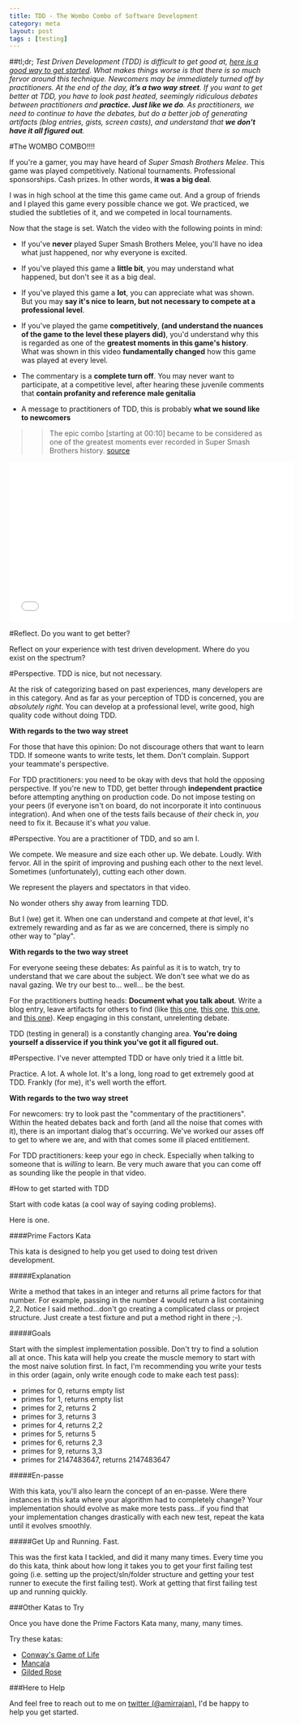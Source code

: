 ```yaml
---
title: TDD - The Wombo Combo of Software Development
category: meta
layout: post
tags : [testing]
---
```


##tl;dr;
_Test Driven Development (TDD) is difficult to get good at, [here is a good way to get started](#getstarted). What makes things worse is that there is so much fervor around this technique. Newcomers may be immediately turned off by practitioners. At the end of the day, **it’s a two way street**. If you want to get better at TDD, you have to look past heated, seemingly ridiculous debates between practitioners and **practice. Just like we do**. As practitioners, we need to continue to have the debates, but do a better job of generating artifacts (blog entries, gists, screen casts), and understand that **we don't have it all figured out**._

#The WOMBO COMBO!!!!

If you're a gamer, you may have heard of _Super Smash Brothers Melee_. This game was played competitively. National tournaments. Professional sponsorships. Cash prizes. In other words, **it was a big deal**.

I was in high school at the time this game came out. And a group of friends and I played this game every possible chance we got. We practiced, we studied the subtleties of it, and we competed in local tournaments.

Now that the stage is set. Watch the video with the following points in mind:

- If you've **never** played Super Smash Brothers Melee, you'll have no idea what just happened, nor why everyone is excited.

- If you've played this game a **little bit**, you may understand what happened, but don't see it as a big deal.

- If you've played this game a **lot**, you can appreciate what was shown. But you may **say it's nice to learn, but not necessary to compete at a professional level**.

- If you've played the game **competitively**, **(and understand the nuances of the game to the level these players did)**, you'd understand why this is regarded as one of the **greatest moments in this game's history**. What was shown in this video **fundamentally changed** how this game was played at every level.

- The commentary is a **complete turn off**. You may never want to participate, at a competitive level, after hearing these juvenile comments that **contain profanity and reference male genitalia**

- A message to practitioners of TDD, this is probably **what we sound like to newcomers**

>>The epic combo \[starting at 00:10] became to be considered as one of the greatest moments ever recorded in Super Smash Brothers history.
>>[source](http://knowyourmeme.com/memes/wombo-combo)

<iframe width="560" height="315" src="//www.youtube.com/embed/pD_imYhNoQ4" frameborder="0" allowfullscreen="allowfullscreen">wombo combo</iframe>

<br/>

#Reflect. Do you want to get better?

Reflect on your experience with test driven development. Where do you exist on the spectrum?

#Perspective. TDD is nice, but not necessary.

At the risk of categorizing based on past experiences, many developers are in this category. And as far as your perception of TDD is concerned, you are _absolutely right_. You can develop at a professional level, write good, high quality code without doing TDD.

**With regards to the two way street**

For those that have this opinion: Do not discourage others that want to learn TDD. If someone wants to write tests, let them. Don't complain. Support your teammate's perspective.

For TDD practitioners: you need to be okay with devs that hold the opposing perspective. If you're new to TDD, get better through **independent practice** before attempting anything on production code. Do not impose testing on your peers (if everyone isn't on board, do not incorporate it into continuous integration). And when one of the tests fails because of _their_ check in, _you_ need to fix it. Because it's what _you_ value.

#Perspective. You are a practitioner of TDD, and so am I.

We compete. We measure and size each other up. We debate. Loudly. With fervor. All in the spirit of improving and pushing each other to the next level. Sometimes (unfortunately), cutting each other down.

We represent the players and spectators in that video.

No wonder others shy away from learning TDD.

But I (we) get it. When one can understand and compete at _that_ level, it's extremely rewarding and as far as we are concerned, there is simply no other way to "play".

**With regards to the two way street**

For everyone seeing these debates: As painful as it is to watch, try to understand that we care about the subject. We don't see what we do as naval gazing. We try our best to... well... be the best.

For the practitioners butting heads: **Document what you talk about**. Write a blog entry, leave artifacts for others to find (like [this one](http://lostechies.com/jimmybogard/2013/09/26/test-styles-and-avoiding-setupteardown/), [this one](http://wekeroad.com/2013/08/28/how-behavioral-is-your-bdd), [this one](http://www.hanselminutes.com/294/understanding-bdd-and-nspec-with-matt-florence-and-amir-rajan), and [this one](http://vimeo.com/72745278)). Keep engaging in this constant, unrelenting debate.

TDD (testing in general) is a constantly changing area. **You're doing yourself a disservice if you think you've got it all figured out.**

#Perspective. I've never attempted TDD or have only tried it a little bit.

Practice. A lot. A whole lot. It's a long, long road to get extremely good at TDD. Frankly (for me), it's well worth the effort.

**With regards to the two way street**

For newcomers: try to look past the "commentary of the practitioners". Within the heated debates back and forth (and all the noise that comes with it), there is an important dialog that's occurring. We've worked our asses off to get to where we are, and with that comes some ill placed entitlement.

For TDD practitioners: keep your ego in check. Especially when talking to someone that is _willing_ to learn. Be very much aware that you can come off as sounding like the people in that video.

<div id="getstarted"></div>

#How to get started with TDD

Start with code katas (a cool way of saying coding problems).

Here is one.

####Prime Factors Kata

This kata is designed to help you get used to doing test driven development.

#####Explanation

Write a method that takes in an integer and returns all prime factors for that number. For example, passing in the number 4 would return a list containing 2,2. Notice I said method...don't go creating a complicated class or project structure. Just create a test fixture and put a method right in there ;-).

#####Goals

Start with the simplest implementation possible. Don't try to find a solution all at once. This kata will help you create the muscle memory to start with the most naive solution first. In fact, I'm recommending you write your tests in this order (again, only write enough code to make each test pass):

- primes for 0, returns empty list
- primes for 1, returns empty list
- primes for 2, returns 2
- primes for 3, returns 3
- primes for 4, returns 2,2
- primes for 5, returns 5
- primes for 6, returns 2,3
- primes for 9, returns 3,3
- primes for 2147483647, returns 2147483647

#####En-passe

With this kata, you'll also learn the concept of an en-passe. Were there instances in this kata where your algorithm had to completely change? Your implementation should evolve as make more tests pass...if you find that your implementation changes drastically with each new test, repeat the kata until it evolves smoothly.

#####Get Up and Running. Fast.

This was the first kata I tackled, and did it many many times. Every time you do this kata, think about how long it takes you to get your first failing test going (i.e. setting up the project/sln/folder structure and getting your test runner to execute the first failing test). Work at getting that first failing test up and running quickly.

###Other Katas to Try

Once you have done the Prime Factors Kata many, many, many times.

Try these katas:

- [Conway's Game of Life](http://codingdojo.org/cgi-bin/wiki.pl?KataGameOfLife)
- [Mancala](https://gist.github.com/amirrajan/2153731)
- [Gilded Rose](https://github.com/NotMyself/GildedRose)

###Here to Help

And feel free to reach out to me on [twitter (@amirrajan)](https://twitter.com/amirrajan), I'd be happy to help you get started.
